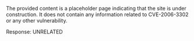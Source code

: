 The provided content is a placeholder page indicating that the site is under construction. It does not contain any information related to CVE-2006-3302 or any other vulnerability.

Response: UNRELATED